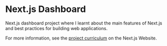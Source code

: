 # Next.js Dashboard

Next.js dashboard project where I learnt about the main features of Next.js and best practices for building web applications.

For more information, see the [project curriculum](https://nextjs.org/learn) on the Next.js Website.

